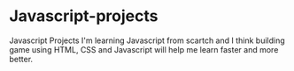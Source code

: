 # Javascript-projects
Javascript Projects
I'm learning Javascript from scartch and I think building game using HTML, CSS and Javascript will help me learn faster and more better.
